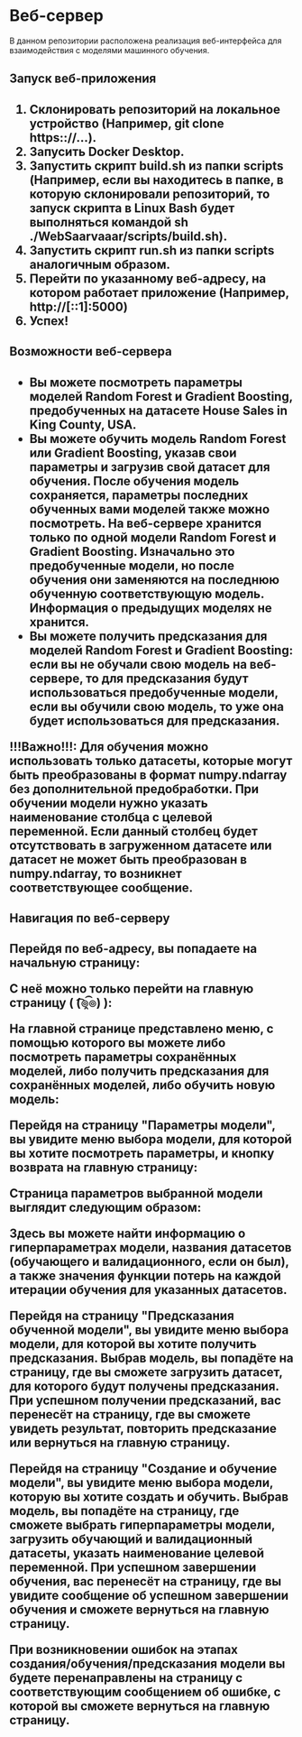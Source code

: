 <h1>Веб-сервер</h1>

В данном репозитории расположена реализация веб-интерфейса для взаимодействия с моделями машинного обучения.

<h2>Запуск веб-приложения<h2>

1. Склонировать репозиторий на локальное устройство (Например, git clone https:://...).
2. Запусить Docker Desktop.
3. Запустить скрипт build.sh из папки scripts (Например, если вы находитесь в папке, в которую склонировали репозиторий, то запуск скрипта в Linux Bash будет выполняться командой sh ./WebSaarvaaar/scripts/build.sh).
4. Запустить скрипт run.sh из папки scripts аналогичным образом.
5. Перейти по указанному веб-адресу, на котором работает приложение (Например, http://[::1]:5000)
6. Успех!

<h2>Возможности веб-сервера<h2>

- Вы можете посмотреть параметры моделей Random Forest и Gradient Boosting, предобученных на датасете House Sales in King County, USA.
- Вы можете обучить модель Random Forest или Gradient Boosting, указав свои параметры и загрузив свой датасет для обучения. После обучения модель сохраняется, параметры последних обученных вами моделей также можно посмотреть. На веб-сервере хранится только по одной модели Random Forest и Gradient Boosting. Изначально это предобученные модели, но после обучения они заменяются на последнюю обученную соответствующую модель. Информация о предыдущих моделях не хранится.
- Вы можете получить предсказания для моделей Random Forest и Gradient Boosting: если вы не обучали свою модель на веб-сервере, то для предсказания будут использоваться предобученные модели, если вы обучили свою модель, то уже она будет использоваться для предсказания.

!!!Важно!!!: Для обучения можно использовать только датасеты, которые могут быть преобразованы в формат numpy.ndarray без дополнительной предобработки. При обучении модели нужно указать наименование столбца с целевой переменной. Если данный столбец будет отсутствовать в загруженном датасете или датасет не может быть преобразован в numpy.ndarray, то возникнет соответствующее сообщение.

<h2>Навигация по веб-серверу<h2>

Перейдя по веб-адресу, вы попадаете на начальную страницу:

С неё можно только перейти на главную страницу ( (͡๏̯͡๏) ):

На главной странице представлено меню, с помощью которого вы можете либо посмотреть параметры сохранённых моделей, либо получить предсказания для сохранённых моделей, либо обучить новую модель:

Перейдя на страницу "Параметры модели", вы увидите меню выбора модели, для которой вы хотите посмотреть параметры, и кнопку возврата на главную страницу:

Страница параметров выбранной модели выглядит следующим образом:
  
Здесь вы можете найти информацию о гиперпараметрах модели, названия датасетов (обучающего и валидационного, если он был), а также значения функции потерь на каждой итерации обучения для указанных датасетов. 

Перейдя на страницу "Предсказания обученной модели", вы увидите меню выбора модели, для которой вы хотите получить предсказания. Выбрав модель, вы попадёте на страницу, где вы сможете загрузить датасет, для которого будут получены предсказания. При успешном получении предсказаний, вас перенесёт на страницу, где вы сможете увидеть результат, повторить предсказание или вернуться на главную страницу.
  

Перейдя на страницу "Создание и обучение модели", вы увидите меню выбора модели, которую вы хотите создать и обучить. Выбрав модель, вы попадёте на страницу, где сможете выбрать гиперпараметры модели, загрузить обучающий и валидационный датасеты, указать наименование целевой переменной. При успешном завершении обучения, вас перенесёт на страницу, где вы увидите сообщение об успешном завершении обучения и сможете вернуться на главную страницу.

При возникновении ошибок на этапах создания/обучения/предсказания модели вы будете перенаправлены на страницу с соответствующим сообщением об ошибке, с которой вы сможете вернуться на главную страницу.
  


